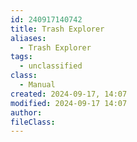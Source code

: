 ```yaml
---
id: 240917140742
title: Trash Explorer
aliases:
  - Trash Explorer
tags:
  - unclassified
class:
  - Manual
created: 2024-09-17, 14:07
modified: 2024-09-17 14:07
author: 
fileClass: 
---
```

###